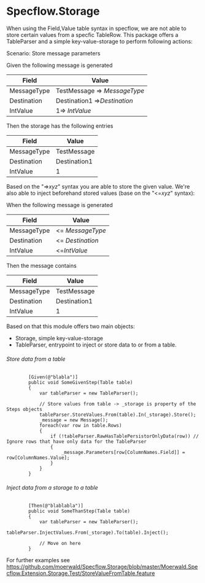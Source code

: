 # Specflow.Storage

When using the Field,Value table syntax in specflow, we are not able to store certain values from a specfic TableRow. This package offers a TableParser and a simple key-value-storage to perform following actions:


Scenario: Store message parameters


Given the following message is generated

| Field       | Value                        |
|-------------|------------------------------|
| MessageType | TestMessage => $MessageType$ |
| Destination | Destination1 =>$Destination$ |
| IntValue    | 1=> $IntValue$               |

Then the storage has the following entries

| Field       | Value        |
|-------------|--------------|
| MessageType | TestMessage  |
| Destination | Destination1 |
| IntValue    | 1            |
  
Based on the "=>$xyz$" syntax you are able to store the given value. We're also able to inject beforehand stored values (base on the "<=$xyz$" syntax):
  
When the following message is generated

| Field       | Value            |
|-------------|------------------|
| MessageType | <= $MessageType$ |
| Destination | <= $Destination$ |
| IntValue    | <=$IntValue$     |

Then the message contains

| Field       | Value        |
|-------------|--------------|
| MessageType | TestMessage  |
| Destination | Destination1 |
| IntValue    | 1            |


Based on that this module offers two main objects:

- Storage, simple key-value-storage
- TableParser, entrypoint to inject or store data to or from a table.


###### Store data from a table

```
        [Given(@"blabla")]
        public void SomeGivenStep(Table table)
        {
            var tableParser = new TableParser();
            
            // Store values from table -> _storage is property of the Steps objects
            tableParser.StoreValues.From(table).In(_storage).Store();
            _message = new Message();
            foreach(var row in table.Rows)
            {
                if (!tableParser.RawHasTablePersistorOnlyData(row)) // Ignore rows that have only data for the TableParser
                {
                    _message.Parameters[row[ColumnNames.Field]] = row[ColumnNames.Value];
                }
            }         
        }
```

###### Inject data from a storage to a table
```
        [Then(@"blablabla")]
        public void SomeThanStep(Table table)
        {
            var tableParser = new TableParser();
            tableParser.InjectValues.From(_storage).To(table).Inject();
            
            // Move on here
        }
```

For further examples see https://github.com/moerwald/Specflow.Storage/blob/master/Moerwald.Specflow.Extension.Storage.Test/StoreValueFromTable.feature


